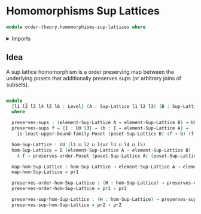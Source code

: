 # Homomorphisms Sup Lattices

```agda
module order-theory.homomorphisms-sup-lattices where
```

<details><summary>Imports</summary>

```agda
open import foundation.cartesian-product-types
open import foundation.dependent-pair-types
open import foundation.functions
open import foundation.universe-levels

open import order-theory.least-upper-bounds-posets
open import order-theory.order-preserving-maps-posets
open import order-theory.sup-lattices
```

</details>

## Idea
A sup lattice homomorphism is a order preserving map between the underlying posets that additionally preserves sups (or arbitrary joins of subsets).

```agda

module _
  {l1 l2 l3 l4 l5 l6 : Level} (A : Sup-Lattice l1 l2 l3) (B : Sup-Lattice l4 l5 l6)
  where

  preserves-sups : (element-Sup-Lattice A → element-Sup-Lattice B) → UU (l1 ⊔ lsuc l3 ⊔ l4 ⊔ l5)
  preserves-sups f = {I : UU l3} → (b : I → element-Sup-Lattice A) →
    is-least-upper-bound-family-Poset (poset-Sup-Lattice B) (f ∘ b) (f (sup-Sup-Lattice A I b))

  hom-Sup-Lattice : UU (l1 ⊔ l2 ⊔ lsuc l3 ⊔ l4 ⊔ l5)
  hom-Sup-Lattice = Σ (element-Sup-Lattice A → element-Sup-Lattice B)
    λ f → preserves-order-Poset (poset-Sup-Lattice A) (poset-Sup-Lattice B) f × preserves-sups f

  map-hom-Sup-Lattice : hom-Sup-Lattice → element-Sup-Lattice A → element-Sup-Lattice B
  map-hom-Sup-Lattice = pr1

  preserves-order-hom-Sup-Lattice : (H : hom-Sup-Lattice) → preserves-order-Poset (poset-Sup-Lattice A) (poset-Sup-Lattice B) (map-hom-Sup-Lattice H)
  preserves-order-hom-Sup-Lattice = pr1 ∘ pr2

  preserves-sup-hom-Sup-Lattice : (H : hom-Sup-Lattice) → preserves-sups (map-hom-Sup-Lattice H)
  preserves-sup-hom-Sup-Lattice = pr2 ∘ pr2

```
